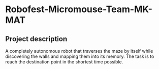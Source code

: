 # Robofest-Micromouse-Team-MK-MAT

## Project description
A completely autonomous robot that traverses the maze by itself while discovering the walls and mapping them into its memory. The task is to reach the destination point in the shortest time possible.
